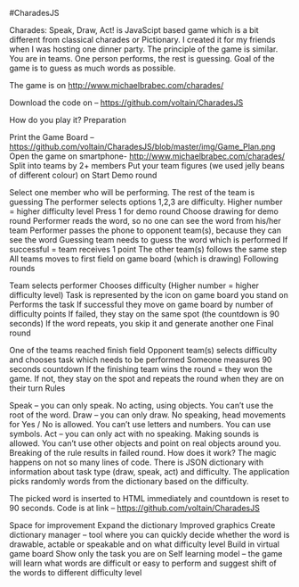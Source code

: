 #CharadesJS


Charades: Speak, Draw, Act! is JavaScipt based game which is a bit different from classical charades or Pictionary. I created it for my friends when I was hosting one dinner party. The principle of the game is similar. You are in teams. One person performs, the rest is guessing. Goal of the game is to guess as much words as possible.

The game is on http://www.michaelbrabec.com/charades/

Download the code on – https://github.com/voltain/CharadesJS

How do you play it?
Preparation

Print the Game Board – https://github.com/voltain/CharadesJS/blob/master/img/Game_Plan.png
Open the game on smartphone- http://www.michaelbrabec.com/charades/
Split into teams by 2+ members
Put your team figures (we used jelly beans of different colour) on Start
Demo round

Select one member who will be performing. The rest of the team is guessing
The performer selects options 1,2,3 are difficulty. Higher number = higher difficulty level
Press 1 for demo round
Choose drawing for demo round
Performer reads the word, so no one can see the word from his/her team
Performer passes the phone to opponent team(s), because they can see the word
Guessing team needs to guess the word which is performed
If successful = team receives 1 point
The other team(s) follows the same step
All teams moves to first field on game board (which is drawing)
Following rounds

Team selects performer
Chooses difficulty (Higher number = higher difficulty level)
Task is represented by the icon on game board you stand on
Performs the task
If successful they move on game board by number of difficulty points
If failed, they stay on the same spot (the countdown is 90 seconds)
If the word repeats, you skip it and generate another one
Final round

One of the teams reached finish field
Opponent team(s) selects difficulty and chooses task which needs to be performed
Someone measures 90 seconds countdown
If the finishing team wins the round = they won the game.
If not, they stay on the spot and repeats the round when they are on their turn
Rules

Speak – you can only speak. No acting, using objects. You can’t use the root of the word.
Draw – you can only draw. No speaking, head movements for Yes / No is allowed. You can’t use letters and numbers. You can use symbols.
Act – you can only act with no speaking. Making sounds is allowed. You can’t use other objects and point on real objects around you.
Breaking of the rule results in failed round.
How does it work?
The magic happens on not so many lines of code. There is JSON dictionary with information about task type (draw, speak, act) and difficulty. The application picks randomly words from the dictionary based on the difficulty.

The picked word is inserted to HTML immediately and countdown is reset to 90 seconds. Code is at link – https://github.com/voltain/CharadesJS

Space for improvement
Expand the dictionary
Improved graphics
Create dictionary manager – tool where you can quickly decide whether the word is drawable, actable or speakable and on what difficulty level
Build in virtual game board
Show only the task you are on
Self learning model – the game will learn what words are difficult or easy to perform and suggest shift of the words to different difficulty level
 
